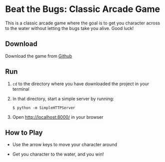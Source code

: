 # Beat the Bugs: Classic Arcade Game

This is a classic arcade game where the goal is to get you character across to the water without letting the bugs take you alive. Good luck!

## Download
    
Download the game from [Github](https://github.com/choncou/frontend-nanodegree-arcade-game)

## Run

1) `cd` to the directory where you have downloaded the project in your terminal

2) In that directory, start a simple server by running:
    ```
    $ python -m SimpleHTTPServer
    ```

3) Open [http://localhost:8000/](http://localhost:8000/) in your browser

## How to Play

- Use the arrow keys to move your character around

- Get you character to the water, and you win!